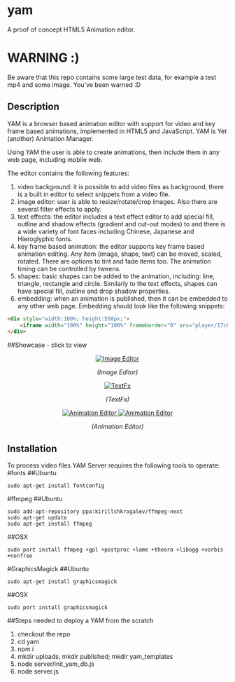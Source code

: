 # yam
A proof of concept HTML5 Animation editor. 

# WARNING :)
Be aware that this repo contains some large test data, for example a test mp4 and some image. You've been warned :D

## Description
YAM is a browser based animation editor with support for video and key frame based animations, implemented in HTML5 and JavaScript. YAM is Yet (another) Animation Manager.

Using YAM the user is able to create animations, then include them in any web page, including mobile web.

The editor contains the following features:

1. video background: it is possible to add video files as background, there is a built in editor to select snippets from a video file. 
2. image editor: user is able to resize/rotate/crop images. Also there are several filter effects to apply.
3. text effects: the editor includes a text effect editor to add special fill, outline and shadow effects (gradient and cut-out modes) to and there is a wide variety of font faces including Chinese, Japanese and Hieroglyphic fonts.
4. key frame based animation: the editor supports key frame based animation editing. Any item (image, shape, text) can be moved, scaled, rotated. There are options to tint and fade items too. The animation timing can be controlled by tweens.
5. shapes: basic shapes can be added to the animation, including: line, triangle, rectangle and circle. Similarly to the text effects, shapes can have special fill, outline and drop shadow properties.
6. embedding: when an animation is published, then it can be embedded to any other web page. Embedding should look like the following snippets:
```html
<div style="width:100%; height:550px;">
	<iframe width="100%" height="100%" frameborder="0" src="player/17c668ab-2a7c-412e-9d7f-0c707f0ef61e"></iframe>
</div>
```
##Showcase - click to view

<p align="center">
	<a href="https://www.youtube.com/watch?v=50dGjxvQiRU">
		<img src="https://img.youtube.com/vi/50dGjxvQiRU/0.jpg" alt="Image Editor">
	</a>
	<p align="center">
		<em>(Image Editor)</em>
	</p>
</p>

<p align="center">
	<a href="https://www.youtube.com/watch?v=jOHqsurtkvo">
		<img src="https://img.youtube.com/vi/jOHqsurtkvo/0.jpg" alt="TextFx">
	</a>
	<p align="center">
		<em>(TextFx)</em>
	</p>
</p>

<p align="center">
	<a href="https://www.youtube.com/watch?v=3S2YGOT7id8">
		<img src="https://img.youtube.com/vi/3S2YGOT7id8/0.jpg" alt="Animation Editor">
	</a>
	<a href="https://www.youtube.com/watch?v=TMm1H9oVhu8">
		<img src="https://img.youtube.com/vi/TMm1H9oVhu8/0.jpg" alt="Animation Editor">
	</a>
	<p align="center">
		<em>(Animation Editor)</em>
	</p>
</p>


## Installation

To process video files YAM Server requires the following tools to operate:
#fonts
##Ubuntu
```
sudo apt-get install fontconfig
```
#ffmpeg
##Ubuntu
```
sudo add-apt-repository ppa:kirillshkrogalev/ffmpeg-next
sudo apt-get update
sudo apt-get install ffmpeg
```
##OSX
```
sudo port install ffmpeg +gpl +postproc +lame +theora +libogg +vorbis +nonfree
```
#GraphicsMagick
##Ubuntu
```
sudo apt-get install graphicsmagick
```
##OSX
```
sudo port install graphicsmagick
```
##Steps needed to deploy a YAM from the scratch

1. checkout the repo
2. cd yam
3. npm i
4. mkdir uploads; mkdir published; mkdir yam_templates
5. node server/init_yam_db.js
6. node server.js

